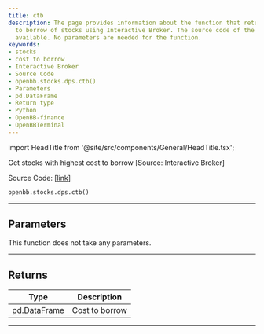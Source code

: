```yaml
---
title: ctb
description: The page provides information about the function that returns the cost
  to borrow of stocks using Interactive Broker. The source code of the function is
  available. No parameters are needed for the function.
keywords:
- stocks
- cost to borrow
- Interactive Broker
- Source Code
- openbb.stocks.dps.ctb()
- Parameters
- pd.DataFrame
- Return type
- Python
- OpenBB-finance
- OpenBBTerminal
---
```


import HeadTitle from '@site/src/components/General/HeadTitle.tsx';

<HeadTitle title="stocks.dps.ctb - Reference | OpenBB SDK Docs" />

Get stocks with highest cost to borrow [Source: Interactive Broker]

Source Code: [[link](https://github.com/OpenBB-finance/OpenBBTerminal/tree/main/openbb_terminal/stocks/dark_pool_shorts/ibkr_model.py#L16)]

```python
openbb.stocks.dps.ctb()
```

---

## Parameters

This function does not take any parameters.

---

## Returns

| Type | Description |
| ---- | ----------- |
| pd.DataFrame | Cost to borrow |
---
